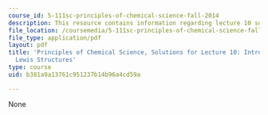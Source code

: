 ```yaml
---
course_id: 5-111sc-principles-of-chemical-science-fall-2014
description: This resource contains information regarding lecture 10 solution.
file_location: /coursemedia/5-111sc-principles-of-chemical-science-fall-2014/b381a9a13761c951237b14b96a4cd59a_MIT5_111F14_Lec10Soln.pdf
file_type: application/pdf
layout: pdf
title: 'Principles of Chemical Science, Solutions for Lecture 10: Introduction to
  Lewis Structures'
type: course
uid: b381a9a13761c951237b14b96a4cd59a

---
```

None